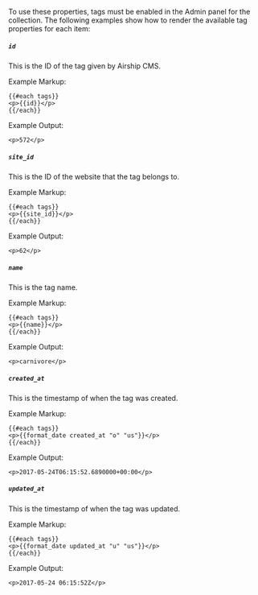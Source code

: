 To use these properties, tags must be enabled in the Admin panel for the collection. The following examples show how to render the available tag properties for each item:

##### `id`
This is the ID of the tag given by Airship CMS.

Example Markup:
```
{{#each tags}}
<p>{{id}}</p>
{{/each}}
```

Example Output:
```
<p>572</p>
```

##### `site_id`
This is the ID of the website that the tag belongs to.

Example Markup:
```
{{#each tags}}
<p>{{site_id}}</p>
{{/each}}
```

Example Output:
```
<p>62</p>
```

##### `name`
This is the tag name.

Example Markup:
```
{{#each tags}}
<p>{{name}}</p>
{{/each}}
```

Example Output:
```
<p>carnivore</p>
```

##### `created_at`
This is the timestamp of when the tag was created.

Example Markup:
```
{{#each tags}}
<p>{{format_date created_at "o" "us"}}</p>
{{/each}}
```

Example Output:
```
<p>2017-05-24T06:15:52.6890000+00:00</p>
```

##### `updated_at`
This is the timestamp of when the tag was updated.

Example Markup:
```
{{#each tags}}
<p>{{format_date updated_at "u" "us"}}</p>
{{/each}}
```

Example Output:
```
<p>2017-05-24 06:15:52Z</p>
```
